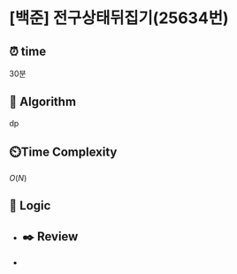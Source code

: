 # [백준]  전구상태뒤집기(25634번)

## ⏰  **time**

30분

## :pushpin: **Algorithm**

dp

## ⏲️**Time Complexity**

$O(N)$

## :round_pushpin: **Logic**

- ## :black_nib: **Review**

- 
